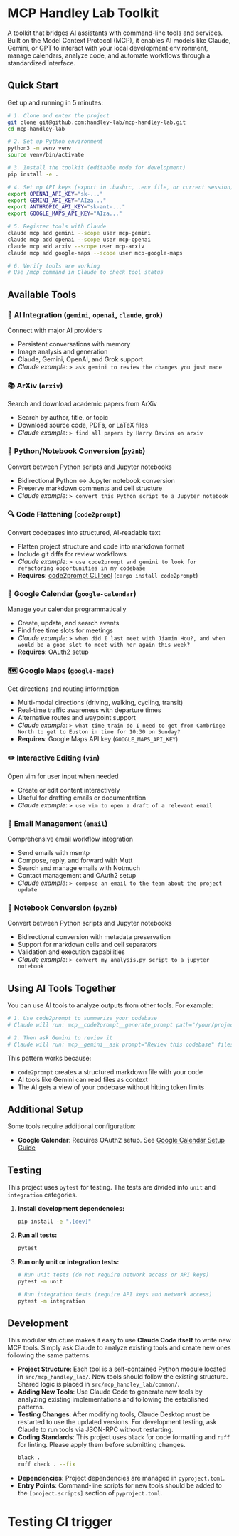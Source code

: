 # MCP Handley Lab Toolkit

A toolkit that bridges AI assistants with command-line tools and services. Built on the Model Context Protocol (MCP), it enables AI models like Claude, Gemini, or GPT to interact with your local development environment, manage calendars, analyze code, and automate workflows through a standardized interface.

## Quick Start

Get up and running in 5 minutes:

```bash
# 1. Clone and enter the project
git clone git@github.com:handley-lab/mcp-handley-lab.git
cd mcp-handley-lab

# 2. Set up Python environment
python3 -m venv venv
source venv/bin/activate

# 3. Install the toolkit (editable mode for development)
pip install -e .

# 4. Set up API keys (export in .bashrc, .env file, or current session)
export OPENAI_API_KEY="sk-..."
export GEMINI_API_KEY="AIza..."
export ANTHROPIC_API_KEY="sk-ant-..."
export GOOGLE_MAPS_API_KEY="AIza..."

# 5. Register tools with Claude
claude mcp add gemini --scope user mcp-gemini
claude mcp add openai --scope user mcp-openai
claude mcp add arxiv --scope user mcp-arxiv
claude mcp add google-maps --scope user mcp-google-maps

# 6. Verify tools are working
# Use /mcp command in Claude to check tool status
```

## Available Tools

### 🤖 **AI Integration** (`gemini`, `openai`, `claude`, `grok`)
Connect with major AI providers
  - Persistent conversations with memory
  - Image analysis and generation  
  - Claude, Gemini, OpenAI, and Grok support
  - _Claude example_: `> ask gemini to review the changes you just made`

### 📚 **ArXiv** (`arxiv`)
Search and download academic papers from ArXiv
  - Search by author, title, or topic
  - Download source code, PDFs, or LaTeX files
  - _Claude example_: `> find all papers by Harry Bevins on arxiv`

### 📓 **Python/Notebook Conversion** (`py2nb`)
Convert between Python scripts and Jupyter notebooks
  - Bidirectional Python ↔ Jupyter notebook conversion
  - Preserve markdown comments and cell structure
  - _Claude example_: `> convert this Python script to a Jupyter notebook`

### 🔍 **Code Flattening** (`code2prompt`)
Convert codebases into structured, AI-readable text
  - Flatten project structure and code into markdown format
  - Include git diffs for review workflows
  - _Claude example_: `> use code2prompt and gemini to look for refactoring opportunities in my codebase`
  - **Requires**: [code2prompt CLI tool](https://github.com/mufeedvh/code2prompt#installation) (`cargo install code2prompt`)

### 📅 **Google Calendar** (`google-calendar`)
Manage your calendar programmatically
  - Create, update, and search events
  - Find free time slots for meetings
  - _Claude example_: `> when did I last meet with Jiamin Hou?, and when would be a good slot to meet with her again this week?`
  - **Requires**: [OAuth2 setup](docs/google-calendar-setup.md)

### 🗺️ **Google Maps** (`google-maps`)
Get directions and routing information
  - Multi-modal directions (driving, walking, cycling, transit)
  - Real-time traffic awareness with departure times
  - Alternative routes and waypoint support
  - _Claude example_: `> what time train do I need to get from Cambridge North to get to Euston in time for 10:30 on Sunday?`
  - **Requires**: Google Maps API key (`GOOGLE_MAPS_API_KEY`)




### ✏️ **Interactive Editing** (`vim`)
Open vim for user input when needed
  - Create or edit content interactively
  - Useful for drafting emails or documentation
  - _Claude example_: `> use vim to open a draft of a relevant email`

### 📧 **Email Management** (`email`)
Comprehensive email workflow integration
  - Send emails with msmtp
  - Compose, reply, and forward with Mutt
  - Search and manage emails with Notmuch
  - Contact management and OAuth2 setup
  - _Claude example_: `> compose an email to the team about the project update`

### 📓 **Notebook Conversion** (`py2nb`)
Convert between Python scripts and Jupyter notebooks
  - Bidirectional conversion with metadata preservation
  - Support for markdown cells and cell separators
  - Validation and execution capabilities
  - _Claude example_: `> convert my analysis.py script to a jupyter notebook`



## Using AI Tools Together

You can use AI tools to analyze outputs from other tools. For example:

```bash
# 1. Use code2prompt to summarize your codebase
# Claude will run: mcp__code2prompt__generate_prompt path="/your/project" output_file="/tmp/summary.md"

# 2. Then ask Gemini to review it
# Claude will run: mcp__gemini__ask prompt="Review this codebase" files=[{"path": "/tmp/summary.md"}]
```

This pattern works because:
- `code2prompt` creates a structured markdown file with your code
- AI tools like Gemini can read files as context
- The AI gets a view of your codebase without hitting token limits

## Additional Setup

Some tools require additional configuration:

- **Google Calendar**: Requires OAuth2 setup. See [Google Calendar Setup Guide](docs/google-calendar-setup.md)

## Testing

This project uses `pytest` for testing. The tests are divided into `unit` and `integration` categories.

1.  **Install development dependencies:**
    ```bash
    pip install -e ".[dev]"
    ```

2.  **Run all tests:**
    ```bash
    pytest
    ```

3.  **Run only unit or integration tests:**
    ```bash
    # Run unit tests (do not require network access or API keys)
    pytest -m unit

    # Run integration tests (require API keys and network access)
    pytest -m integration
    ```

## Development

This modular structure makes it easy to use **Claude Code itself** to write new MCP tools. Simply ask Claude to analyze existing tools and create new ones following the same patterns.

*   **Project Structure**: Each tool is a self-contained Python module located in `src/mcp_handley_lab/`. New tools should follow the existing structure. Shared logic is placed in `src/mcp_handley_lab/common/`.
*   **Adding New Tools**: Use Claude Code to generate new tools by analyzing existing implementations and following the established patterns.
*   **Testing Changes**: After modifying tools, Claude Desktop must be restarted to use the updated versions. For development testing, ask Claude to run tools via JSON-RPC without restarting.
*   **Coding Standards**: This project uses `black` for code formatting and `ruff` for linting. Please apply them before submitting changes.
    ```bash
    black .
    ruff check . --fix
    ```
*   **Dependencies**: Project dependencies are managed in `pyproject.toml`.
*   **Entry Points**: Command-line scripts for new tools should be added to the `[project.scripts]` section of `pyproject.toml`.
# Testing CI trigger
